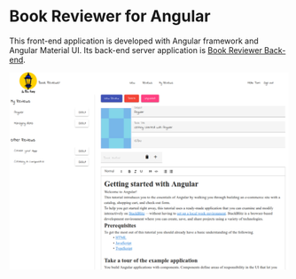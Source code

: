 # Book Reviewer for Angular

This front-end application is developed with Angular framework and Angular Material UI.
Its back-end server application is [Book Reviewer Back-end](https://github.com/inthelamp/book-reviewer-back-end-mean).

![alt text](https://github.com/inthelamp/book-reviewer-front-end-angular/blob/master/home.png?raw=true "Home page")